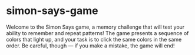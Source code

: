 # simon-says-game
Welcome to the Simon Says game, a memory challenge that will test your ability to remember and repeat patterns! The game presents a sequence of colors that light up, and your task is to click the same colors in the same order. Be careful, though — if you make a mistake, the game will end!
